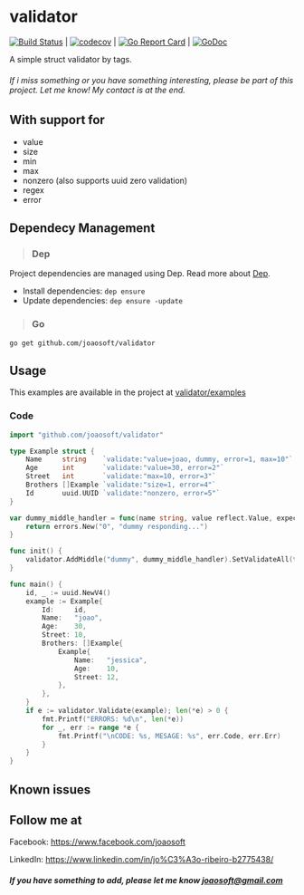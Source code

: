 # validator
[![Build Status](https://travis-ci.org/joaosoft/validator.svg?branch=master)](https://travis-ci.org/joaosoft/validator) | [![codecov](https://codecov.io/gh/joaosoft/validator/branch/master/graph/badge.svg)](https://codecov.io/gh/joaosoft/validator) | [![Go Report Card](https://goreportcard.com/badge/github.com/joaosoft/validator)](https://goreportcard.com/report/github.com/joaosoft/validator) | [![GoDoc](https://godoc.org/github.com/joaosoft/validator?status.svg)](https://godoc.org/github.com/joaosoft/validator)

A simple struct validator by tags.

###### If i miss something or you have something interesting, please be part of this project. Let me know! My contact is at the end.

## With support for
* value
* size
* min 
* max 
* nonzero (also supports uuid zero validation)
* regex
* error

## Dependecy Management 
>### Dep

Project dependencies are managed using Dep. Read more about [Dep](https://github.com/golang/dep).
* Install dependencies: `dep ensure`
* Update dependencies: `dep ensure -update`


>### Go
```
go get github.com/joaosoft/validator
```

## Usage 
This examples are available in the project at [validator/examples](https://github.com/joaosoft/validator/tree/master/examples)

### Code
```go
import "github.com/joaosoft/validator"

type Example struct {
	Name     string    `validate:"value=joao, dummy, error=1, max=10"`
	Age      int       `validate:"value=30, error=2"`
	Street   int       `validate:"max=10, error=3"`
	Brothers []Example `validate:"size=1, error=4"`
	Id       uuid.UUID `validate:"nonzero, error=5"`
}

var dummy_middle_handler = func(name string, value reflect.Value, expected interface{}, err *errors.ListErr) *errors.Err {
	return errors.New("0", "dummy responding...")
}

func init() {
	validator.AddMiddle("dummy", dummy_middle_handler).SetValidateAll(true)
}

func main() {
	id, _ := uuid.NewV4()
	example := Example{
		Id:     id,
		Name:   "joao",
		Age:    30,
		Street: 10,
		Brothers: []Example{
			Example{
				Name:   "jessica",
				Age:    10,
				Street: 12,
			},
		},
	}
	if e := validator.Validate(example); len(*e) > 0 {
		fmt.Printf("ERRORS: %d\n", len(*e))
		for _, err := range *e {
			fmt.Printf("\nCODE: %s, MESAGE: %s", err.Code, err.Err)
		}
	}
}
```

## Known issues

## Follow me at
Facebook: https://www.facebook.com/joaosoft

LinkedIn: https://www.linkedin.com/in/jo%C3%A3o-ribeiro-b2775438/

##### If you have something to add, please let me know joaosoft@gmail.com
